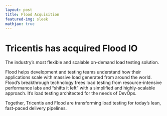 ```yaml
---
layout: post
title: Flood Acquisition
featured-img: sleek
mathjax: true
---
```


# Tricentis has acquired Flood IO

The industry’s most flexible and scalable on-demand load testing solution.

Flood helps development and testing teams understand how their applications scale with massive load generated from around the world. Flood’s breakthrough technology frees load testing from resource-intensive performance labs and “shifts it left” with a simplified and highly-scalable approach. It’s load testing architected for the needs of DevOps.

Together, Tricentis and Flood are transforming load testing for today’s lean, fast-paced delivery pipelines.
